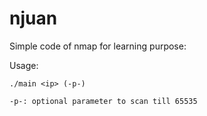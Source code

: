 # njuan

Simple code of nmap for learning purpose:

Usage: 

```
./main <ip> (-p-)

-p-: optional parameter to scan till 65535
```